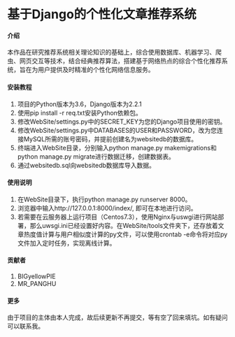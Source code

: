 # 基于Django的个性化文章推荐系统

#### 介绍
本作品在研究推荐系统相关理论知识的基础上，综合使用数据库、机器学习、爬虫、网页交互等技术，结合经典推荐算法，搭建基于网络热点的综合个性化推荐系统，旨在为用户提供及时精准的个性化网络信息服务。


#### 安装教程
1. 项目的Python版本为3.6，Django版本为2.2.1
2. 使用pip install -r req.txt安装Python依赖包。
3. 修改WebSite/settings.py中的SECRET_KEY为您的Django项目使用的密钥。
4. 修改WebSite/settings.py中DATABASES的USER和PASSWORD，改为您连接MySQL所需的账号密码，并提前创建名为websitedb的数据库。
5. 终端进入WebSite目录，分别输入python manage.py makemigrations和python manage.py migrate进行数据迁移，创建数据表。
6. 通过websitedb.sql向websitedb数据库导入数据。

#### 使用说明

1. 在WebSite目录下，执行python manage.py runserver 8000。
2. 浏览器中输入http://127.0.0.1:8000/index/, 即可在本地进行访问。
3. 若需要在云服务器上运行项目（Centos7.3），使用Nginx与uswgi进行网站部署，那么uwsgi.ini已经设置好内容。在WebSite/tools文件夹下，还存放着文章热度值计算与用户相似度计算的py文件，可以使用crontab -e命令将对应py文件加入定时任务，实现离线计算。

#### 贡献者

1. BIGyellowPIE
2. MR_PANGHU

#### 更多
由于项目的主体由本人完成，故后续更新不再提交，等有空了回来填坑。如有疑问可以联系我。
